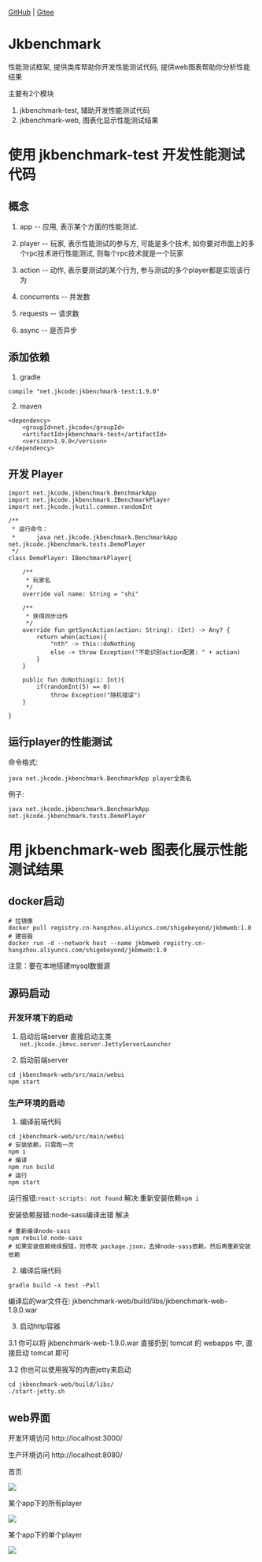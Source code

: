 [GitHub](https://github.com/shigebeyond/jkbenchmark) | [Gitee](https://gitee.com/shigebeyond/jkbenchmark) 

# Jkbenchmark
性能测试框架, 提供类库帮助你开发性能测试代码, 提供web图表帮助你分析性能结果

主要有2个模块
1. jkbenchmark-test, 辅助开发性能测试代码
2. jkbenchmark-web, 图表化显示性能测试结果

# 使用 jkbenchmark-test 开发性能测试代码

## 概念
1. app -- 应用, 表示某个方面的性能测试.

2. player -- 玩家, 表示性能测试的参与方, 可能是多个技术, 如你要对市面上的多个rpc技术进行性能测试, 则每个rpc技术就是一个玩家

3. action -- 动作, 表示要测试的某个行为, 参与测试的多个player都是实现该行为

4. concurrents -- 并发数

5. requests -- 请求数

6. async -- 是否异步

## 添加依赖
1. gradle
```
compile "net.jkcode:jkbenchmark-test:1.9.0"
```

2. maven
```
<dependency>
    <groupId>net.jkcode</groupId>
    <artifactId>jkbenchmark-test</artifactId>
    <version>1.9.0</version>
</dependency>
```

## 开发 Player

```
import net.jkcode.jkbenchmark.BenchmarkApp
import net.jkcode.jkbenchmark.IBenchmarkPlayer
import net.jkcode.jkutil.common.randomInt

/**
 * 运行命令：
 * 　　　java net.jkcode.jkbenchmark.BenchmarkApp net.jkcode.jkbenchmark.tests.DemoPlayer
 */
class DemoPlayer: IBenchmarkPlayer{

    /**
     * 玩家名
     */
    override val name: String = "shi"

    /**
     * 获得同步动作
     */
    override fun getSyncAction(action: String): (Int) -> Any? {
        return when(action){
            "nth" -> this::doNothing
            else -> throw Exception("不能识别action配置: " + action)
        }
    }

    public fun doNothing(i: Int){
        if(randomInt(5) == 0)
            throw Exception("随机错误")
    }

}
```

## 运行player的性能测试

命令格式:

```
java net.jkcode.jkbenchmark.BenchmarkApp player全类名
```

例子:

```
java net.jkcode.jkbenchmark.BenchmarkApp net.jkcode.jkbenchmark.tests.DemoPlayer
```

# 用 jkbenchmark-web 图表化展示性能测试结果

## docker启动
```
# 拉镜像
docker pull registry.cn-hangzhou.aliyuncs.com/shigebeyond/jkbmweb:1.0
# 建容器
docker run -d --network host --name jkbmweb registry.cn-hangzhou.aliyuncs.com/shigebeyond/jkbmweb:1.0
```

注意：要在本地搭建mysql数据源

## 源码启动

### 开发环境下的启动

1. 启动后端server
直接启动主类 `net.jkcode.jkmvc.server.JettyServerLauncher`

2. 启动前端server

```
cd jkbenchmark-web/src/main/webui
npm start
```

### 生产环境的启动

1. 编译前端代码
```
cd jkbenchmark-web/src/main/webui
# 安装依赖，只需跑一次
npm i
# 编译
npm run build
# 运行
npm start
```

运行报错:`react-scripts: not found`
解决:重新安装依赖`npm i`

安装依赖报错:node-sass编译出错
解决
```
# 重新编译node-sass
npm rebuild node-sass
# 如果安装依赖继续报错，则修改 package.json，去掉node-sass依赖，然后再重新安装依赖
```

2. 编译后端代码

```
gradle build -x test -Pall
```

编译后的war文件在: jkbenchmark-web/build/libs/jkbenchmark-web-1.9.0.war

3. 启动http容器

3.1 你可以将 jkbenchmark-web-1.9.0.war 直接扔到 tomcat 的 webapps 中, 直接启动 tomcat 即可

3.2 你也可以使用我写的内嵌jetty来启动

```
cd jkbenchmark-web/build/libs/
./start-jetty.sh
```

## web界面
开发环境访问 http://localhost:3000/

生产环境访问 http://localhost:8080/

首页

![](img/dashboard.png)

某个app下的所有player

![](img/allplayer.png)

某个app下的单个player

![](img/aplayer.png)

